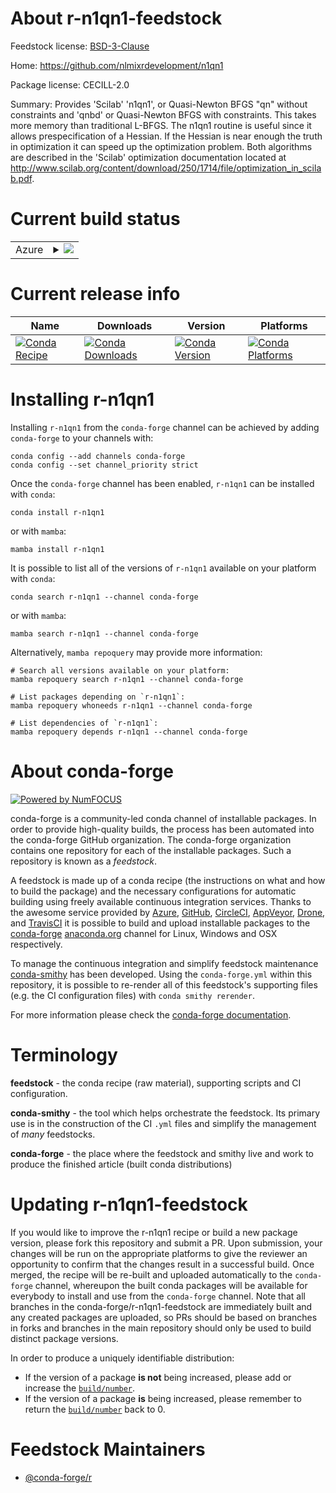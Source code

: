 About r-n1qn1-feedstock
=======================

Feedstock license: [BSD-3-Clause](https://github.com/conda-forge/r-n1qn1-feedstock/blob/main/LICENSE.txt)

Home: https://github.com/nlmixrdevelopment/n1qn1

Package license: CECILL-2.0

Summary: Provides 'Scilab' 'n1qn1', or Quasi-Newton BFGS "qn" without constraints and 'qnbd' or Quasi-Newton BFGS with constraints. This takes more memory than traditional L-BFGS.  The n1qn1 routine is useful since it allows prespecification of a Hessian. If the Hessian is near enough the truth in optimization it can speed up the optimization problem. Both algorithms are described in the 'Scilab' optimization documentation located at <http://www.scilab.org/content/download/250/1714/file/optimization_in_scilab.pdf>.

Current build status
====================


<table>
    
  <tr>
    <td>Azure</td>
    <td>
      <details>
        <summary>
          <a href="https://dev.azure.com/conda-forge/feedstock-builds/_build/latest?definitionId=8792&branchName=main">
            <img src="https://dev.azure.com/conda-forge/feedstock-builds/_apis/build/status/r-n1qn1-feedstock?branchName=main">
          </a>
        </summary>
        <table>
          <thead><tr><th>Variant</th><th>Status</th></tr></thead>
          <tbody><tr>
              <td>linux_64_r_base4.4</td>
              <td>
                <a href="https://dev.azure.com/conda-forge/feedstock-builds/_build/latest?definitionId=8792&branchName=main">
                  <img src="https://dev.azure.com/conda-forge/feedstock-builds/_apis/build/status/r-n1qn1-feedstock?branchName=main&jobName=linux&configuration=linux%20linux_64_r_base4.4" alt="variant">
                </a>
              </td>
            </tr><tr>
              <td>linux_64_r_base4.5</td>
              <td>
                <a href="https://dev.azure.com/conda-forge/feedstock-builds/_build/latest?definitionId=8792&branchName=main">
                  <img src="https://dev.azure.com/conda-forge/feedstock-builds/_apis/build/status/r-n1qn1-feedstock?branchName=main&jobName=linux&configuration=linux%20linux_64_r_base4.5" alt="variant">
                </a>
              </td>
            </tr><tr>
              <td>osx_64_r_base4.4</td>
              <td>
                <a href="https://dev.azure.com/conda-forge/feedstock-builds/_build/latest?definitionId=8792&branchName=main">
                  <img src="https://dev.azure.com/conda-forge/feedstock-builds/_apis/build/status/r-n1qn1-feedstock?branchName=main&jobName=osx&configuration=osx%20osx_64_r_base4.4" alt="variant">
                </a>
              </td>
            </tr><tr>
              <td>osx_64_r_base4.5</td>
              <td>
                <a href="https://dev.azure.com/conda-forge/feedstock-builds/_build/latest?definitionId=8792&branchName=main">
                  <img src="https://dev.azure.com/conda-forge/feedstock-builds/_apis/build/status/r-n1qn1-feedstock?branchName=main&jobName=osx&configuration=osx%20osx_64_r_base4.5" alt="variant">
                </a>
              </td>
            </tr><tr>
              <td>win_64_r_base4.4</td>
              <td>
                <a href="https://dev.azure.com/conda-forge/feedstock-builds/_build/latest?definitionId=8792&branchName=main">
                  <img src="https://dev.azure.com/conda-forge/feedstock-builds/_apis/build/status/r-n1qn1-feedstock?branchName=main&jobName=win&configuration=win%20win_64_r_base4.4" alt="variant">
                </a>
              </td>
            </tr><tr>
              <td>win_64_r_base4.5</td>
              <td>
                <a href="https://dev.azure.com/conda-forge/feedstock-builds/_build/latest?definitionId=8792&branchName=main">
                  <img src="https://dev.azure.com/conda-forge/feedstock-builds/_apis/build/status/r-n1qn1-feedstock?branchName=main&jobName=win&configuration=win%20win_64_r_base4.5" alt="variant">
                </a>
              </td>
            </tr>
          </tbody>
        </table>
      </details>
    </td>
  </tr>
</table>

Current release info
====================

| Name | Downloads | Version | Platforms |
| --- | --- | --- | --- |
| [![Conda Recipe](https://img.shields.io/badge/recipe-r--n1qn1-green.svg)](https://anaconda.org/conda-forge/r-n1qn1) | [![Conda Downloads](https://img.shields.io/conda/dn/conda-forge/r-n1qn1.svg)](https://anaconda.org/conda-forge/r-n1qn1) | [![Conda Version](https://img.shields.io/conda/vn/conda-forge/r-n1qn1.svg)](https://anaconda.org/conda-forge/r-n1qn1) | [![Conda Platforms](https://img.shields.io/conda/pn/conda-forge/r-n1qn1.svg)](https://anaconda.org/conda-forge/r-n1qn1) |

Installing r-n1qn1
==================

Installing `r-n1qn1` from the `conda-forge` channel can be achieved by adding `conda-forge` to your channels with:

```
conda config --add channels conda-forge
conda config --set channel_priority strict
```

Once the `conda-forge` channel has been enabled, `r-n1qn1` can be installed with `conda`:

```
conda install r-n1qn1
```

or with `mamba`:

```
mamba install r-n1qn1
```

It is possible to list all of the versions of `r-n1qn1` available on your platform with `conda`:

```
conda search r-n1qn1 --channel conda-forge
```

or with `mamba`:

```
mamba search r-n1qn1 --channel conda-forge
```

Alternatively, `mamba repoquery` may provide more information:

```
# Search all versions available on your platform:
mamba repoquery search r-n1qn1 --channel conda-forge

# List packages depending on `r-n1qn1`:
mamba repoquery whoneeds r-n1qn1 --channel conda-forge

# List dependencies of `r-n1qn1`:
mamba repoquery depends r-n1qn1 --channel conda-forge
```


About conda-forge
=================

[![Powered by
NumFOCUS](https://img.shields.io/badge/powered%20by-NumFOCUS-orange.svg?style=flat&colorA=E1523D&colorB=007D8A)](https://numfocus.org)

conda-forge is a community-led conda channel of installable packages.
In order to provide high-quality builds, the process has been automated into the
conda-forge GitHub organization. The conda-forge organization contains one repository
for each of the installable packages. Such a repository is known as a *feedstock*.

A feedstock is made up of a conda recipe (the instructions on what and how to build
the package) and the necessary configurations for automatic building using freely
available continuous integration services. Thanks to the awesome service provided by
[Azure](https://azure.microsoft.com/en-us/services/devops/), [GitHub](https://github.com/),
[CircleCI](https://circleci.com/), [AppVeyor](https://www.appveyor.com/),
[Drone](https://cloud.drone.io/welcome), and [TravisCI](https://travis-ci.com/)
it is possible to build and upload installable packages to the
[conda-forge](https://anaconda.org/conda-forge) [anaconda.org](https://anaconda.org/)
channel for Linux, Windows and OSX respectively.

To manage the continuous integration and simplify feedstock maintenance
[conda-smithy](https://github.com/conda-forge/conda-smithy) has been developed.
Using the ``conda-forge.yml`` within this repository, it is possible to re-render all of
this feedstock's supporting files (e.g. the CI configuration files) with ``conda smithy rerender``.

For more information please check the [conda-forge documentation](https://conda-forge.org/docs/).

Terminology
===========

**feedstock** - the conda recipe (raw material), supporting scripts and CI configuration.

**conda-smithy** - the tool which helps orchestrate the feedstock.
                   Its primary use is in the construction of the CI ``.yml`` files
                   and simplify the management of *many* feedstocks.

**conda-forge** - the place where the feedstock and smithy live and work to
                  produce the finished article (built conda distributions)


Updating r-n1qn1-feedstock
==========================

If you would like to improve the r-n1qn1 recipe or build a new
package version, please fork this repository and submit a PR. Upon submission,
your changes will be run on the appropriate platforms to give the reviewer an
opportunity to confirm that the changes result in a successful build. Once
merged, the recipe will be re-built and uploaded automatically to the
`conda-forge` channel, whereupon the built conda packages will be available for
everybody to install and use from the `conda-forge` channel.
Note that all branches in the conda-forge/r-n1qn1-feedstock are
immediately built and any created packages are uploaded, so PRs should be based
on branches in forks and branches in the main repository should only be used to
build distinct package versions.

In order to produce a uniquely identifiable distribution:
 * If the version of a package **is not** being increased, please add or increase
   the [``build/number``](https://docs.conda.io/projects/conda-build/en/latest/resources/define-metadata.html#build-number-and-string).
 * If the version of a package **is** being increased, please remember to return
   the [``build/number``](https://docs.conda.io/projects/conda-build/en/latest/resources/define-metadata.html#build-number-and-string)
   back to 0.

Feedstock Maintainers
=====================

* [@conda-forge/r](https://github.com/orgs/conda-forge/teams/r/)

